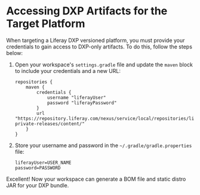 # Accessing DXP Artifacts for the Target Platform

When targeting a Liferay DXP versioned platform, you must provide your
credentials to gain access to DXP-only artifacts. To do this, follow the steps
below:

1.  Open your workspace's `settings.gradle` file and update the `maven` block to
    include your credentials and a new URL:

        repositories {
            maven {
                credentials {
                    username "liferayUser"
                    password "liferayPassword"
                }
                url "https://repository.liferay.com/nexus/service/local/repositories/liferay-private-releases/content/"
            }
        }

2.  Store your username and password in the `~/.gradle/gradle.properties` file:

        liferayUser=USER_NAME
        password=PASSWORD

Excellent! Now your workspace can generate a BOM file and static distro JAR for
your DXP bundle.